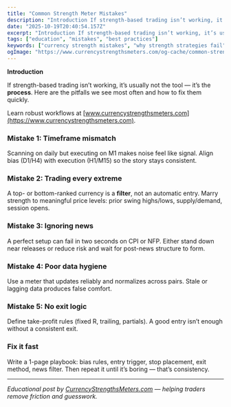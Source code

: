 ```yaml
---
title: "Common Strength Meter Mistakes"
description: "Introduction If strength-based trading isn’t working, it’s usually not the tool — it’s the process..."
date: "2025-10-19T20:40:54.157Z"
excerpt: "Introduction If strength-based trading isn’t working, it’s usually not the tool — it’s the process. Here are the pitfalls we see most often and how to fix them quickly. Learn robust workflows at [www.currencystrengthsmeters.com](https://www.currencystrengthsmeters.com). Mistake 1: Timeframe mismatch Scanning on daily but executing on M1 makes noise feel like signal...."
tags: ["education", "mistakes", "best practices"]
keywords: ["currency strength mistakes", "why strength strategies fail", "timeframe mismatch", "overtrading signals", "data refresh issues"]
ogImage: "https://www.currencystrengthsmeters.com/og-cache/common-strength-meter-mistakes.jpg"
---
```

**Introduction**

If strength-based trading isn’t working, it’s usually not the tool — it’s the **process**. Here are the pitfalls we see most often and how to fix them quickly.

Learn robust workflows at [www.currencystrengthsmeters.com](https://www.currencystrengthsmeters.com).

### Mistake 1: Timeframe mismatch

Scanning on daily but executing on M1 makes noise feel like signal. Align bias (D1/H4) with execution (H1/M15) so the story stays consistent.

### Mistake 2: Trading every extreme

A top- or bottom-ranked currency is a **filter**, not an automatic entry. Marry strength to meaningful price levels: prior swing highs/lows, supply/demand, session opens.

### Mistake 3: Ignoring news

A perfect setup can fail in two seconds on CPI or NFP. Either stand down near releases or reduce risk and wait for post-news structure to form.

### Mistake 4: Poor data hygiene

Use a meter that updates reliably and normalizes across pairs. Stale or lagging data produces false comfort.

### Mistake 5: No exit logic

Define take-profit rules (fixed R, trailing, partials). A good entry isn’t enough without a consistent exit.

### Fix it fast

Write a 1-page playbook: bias rules, entry trigger, stop placement, exit method, news filter. Then repeat it until it’s boring — that’s consistency.

---

*Educational post by [CurrencyStrengthsMeters.com](https://www.currencystrengthsmeters.com) — helping traders remove friction and guesswork.*

